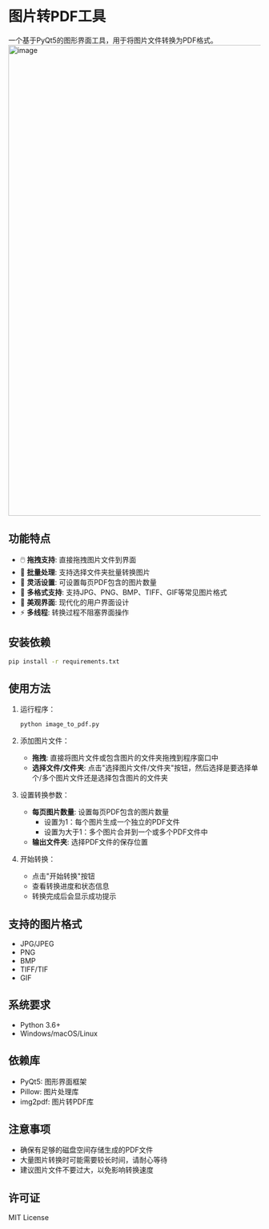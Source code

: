 # 图片转PDF工具

一个基于PyQt5的图形界面工具，用于将图片文件转换为PDF格式。
<img width="802" height="939" alt="image" src="https://github.com/user-attachments/assets/7dcc0001-efdc-4c66-866d-4e6c43379319" />


## 功能特点

- 🖱️ **拖拽支持**: 直接拖拽图片文件到界面
- 📁 **批量处理**: 支持选择文件夹批量转换图片
- 🔧 **灵活设置**: 可设置每页PDF包含的图片数量
- 📄 **多格式支持**: 支持JPG、PNG、BMP、TIFF、GIF等常见图片格式
- 🎨 **美观界面**: 现代化的用户界面设计
- ⚡ **多线程**: 转换过程不阻塞界面操作

## 安装依赖

```bash
pip install -r requirements.txt
```

## 使用方法

1. 运行程序：
   ```bash
   python image_to_pdf.py
   ```

2. 添加图片文件：
   - **拖拽**: 直接将图片文件或包含图片的文件夹拖拽到程序窗口中
   - **选择文件/文件夹**: 点击"选择图片文件/文件夹"按钮，然后选择是要选择单个/多个图片文件还是选择包含图片的文件夹

3. 设置转换参数：
   - **每页图片数量**: 设置每页PDF包含的图片数量
     - 设置为1：每个图片生成一个独立的PDF文件
     - 设置为大于1：多个图片合并到一个或多个PDF文件中
   - **输出文件夹**: 选择PDF文件的保存位置

4. 开始转换：
   - 点击"开始转换"按钮
   - 查看转换进度和状态信息
   - 转换完成后会显示成功提示

## 支持的图片格式

- JPG/JPEG
- PNG
- BMP
- TIFF/TIF
- GIF

## 系统要求

- Python 3.6+
- Windows/macOS/Linux

## 依赖库

- PyQt5: 图形界面框架
- Pillow: 图片处理库
- img2pdf: 图片转PDF库

## 注意事项

- 确保有足够的磁盘空间存储生成的PDF文件
- 大量图片转换时可能需要较长时间，请耐心等待
- 建议图片文件不要过大，以免影响转换速度

## 许可证

MIT License
